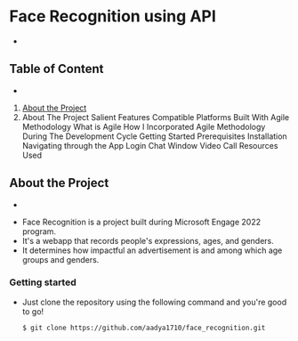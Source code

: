 # Face Recognition using API
-
## Table of Content
-
1. [About the Project](https://github.com/aadya1710/face_recognition#About-the-Project)
2. About The Project
Salient Features
Compatible Platforms
Built With
Agile Methodology
What is Agile
How I Incorporated Agile Methodology During The Development Cycle
Getting Started
Prerequisites
Installation
Navigating through the App
Login
Chat Window
Video Call
Resources Used

## About the Project
-
* Face Recognition is a project built during Microsoft Engage 2022 program.
* It's a webapp that records people's expressions, ages, and genders.
* It determines how impactful an advertisement is and among which age groups and genders.


### Getting started 
-
  Just clone the repository using the following command and you're good to go!
  ```
  $ git clone https://github.com/aadya1710/face_recognition.git
  ```



  
